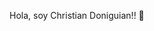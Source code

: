 Hola, soy Christian Doniguian!! 👋

<!--
**Cdoniguian/Cdoniguian** is a ✨ _special_ ✨ repository because its `README.md` (this file) appears on your GitHub profile.

Here are some ideas to get you started:

- 🔭 Soy Ingeniero Mecánico eronáutico
- 🌱 Actualmente me desempeño como docente en el área de la ingeniería automotriz , pero estudio programación para abrir nuevas puertas laborales.
- 👯 Me gusta trabajar con gente y me caracterizo por ser una persona responsable con los objetivos planteados.
- 🤔 Me gusta hacer deporte ya que me desenchufa la cabezaa de las obligaciones diarias.
- 💬 Estoy a disposición por cualquier inquietud que tengan!!!!
